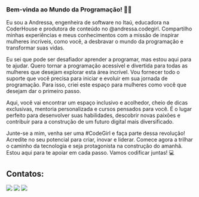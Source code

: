 ### Bem-vinda ao Mundo da Programação! 🌟🚀

Eu sou a Andressa, engenheira de software no Itaú, educadora na CoderHouse e produtora de conteúdo no @andressa.codegirl. Compartilho minhas experiências e meus conhecimentos com a missão de inspirar mulheres incríveis, como você, a desbravar o mundo da programação e transformar suas vidas.


Eu sei que pode ser desafiador aprender a programar, mas estou aqui para te ajudar. Quero tornar a programação acessível e divertida para todas as mulheres que desejam explorar esta área incrível. Vou fornecer todo o suporte que você precisa para iniciar e evoluir em sua jornada de programação. Para isso, criei este espaço para mulheres como você que desejam dar o primeiro passo.


Aqui, você vai encontrar um espaço inclusivo e acolhedor, cheio de dicas exclusivas, mentoria personalizada e cursos pensados para você. É o lugar perfeito para desenvolver suas habilidades, descobrir novas paixões e contribuir para a construção de um futuro digital mais diversificado.


Junte-se a mim, venha ser uma #CodeGirl e faça parte dessa revolução! Acredite no seu potencial para criar, inovar e liderar. Comece agora a trilhar o caminho da tecnologia e seja protagonista na construção do amanhã. Estou aqui para te apoiar em cada passo. Vamos codificar juntas! 💻

## Contatos:

<div>
<a href="https://instagram.com/andressa.codegirl" target="_blank"><img loading="lazy" src="https://img.shields.io/badge/-Instagram-%23E4405F?style=for-the-badge&logo=instagram&logoColor=white" target="_blank"></a>
<a href = "mailto:andressa.pco@hotmail.com"><img loading="lazy" src="https://img.shields.io/badge/Gmail-D14836?style=for-the-badge&logo=gmail&logoColor=white" target="_blank"></a>
<a href="https://www.linkedin.com/in/andressa-oliveira" target="_blank"><img loading="lazy" src="https://img.shields.io/badge/-LinkedIn-%230077B5?style=for-the-badge&logo=linkedin&logoColor=white" target="_blank"></a>   
</div>

